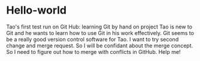 # Hello-world
Tao's first test run on Git Hub: learning Git by hand on project
Tao is new to Git and he wants to learn how to use Git in his work effectively.
Git seems to be a really good version control software for Tao. 
I want to try second change and merge request. So I will be confidant about the merge concept.
So I need to figure out how to merge with conflicts in GitHub. Help me!
